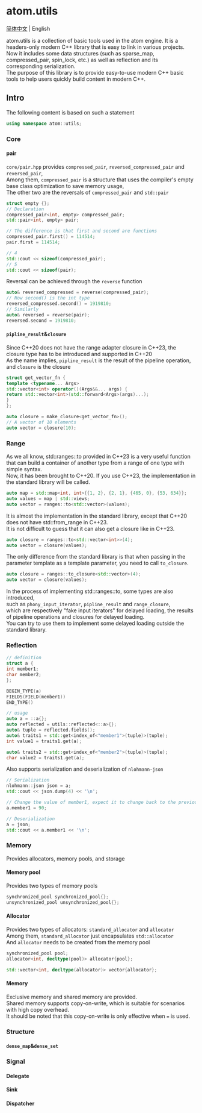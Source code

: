 # atom.utils

[简体中文](readme_zh.md) | English

atom.utils is a collection of basic tools used in the atom engine. It is a headers-only modern C++ library that is easy to link in various projects. Now it includes some data structures (such as sparse_map, compressed_pair, spin_lock, etc.) as well as reflection and its corresponding serialization.  
The purpose of this library is to provide easy-to-use modern C++ basic tools to help users quickly build content in modern C++.  

## Intro

The following content is based on such a statement

```c++
using namespace atom::utils;
```

### Core

#### pair

`core/pair.hpp` provides `compressed_pair`, `reversed_compressed_pair` and `reversed_pair`,  
Among them, `compressed_pair` is a structure that uses the compiler's empty base class optimization to save memory usage,  
The other two are the reversals of `compressed_pair` and `std::pair`  

```c++
struct empty {};
// Declaration
compressed_pair<int, empty> compressed_pair;
std::pair<int, empty> pair;

// The difference is that first and second are functions
compressed_pair.first() = 114514;
pair.first = 114514;

// 4
std::cout << sizeof(compressed_pair);
// 5
std::cout << sizeof(pair);
```

Reversal can be achieved through the `reverse` function  

```c++
auto& reversed_compressed = reverse(compressed_pair);
// Now second() is the int type
reversed_compressed.second() = 1919810;
// Similarly
auto& reversed = reverse(pair);
reversed.second = 1919810;
```

#### `pipline_result`&`closure`

Since C++20 does not have the range adapter closure in C++23, the closure type has to be introduced and supported in C++20  
As the name implies, `pipline_result` is the result of the pipeline operation, and `closure` is the closure  

```c++
struct get_vector_fn {
template <typename... Args>
std::vector<int> operator()(Args&&... args) {
return std::vector<int>(std::forward<Args>(args)...);
}
};

auto closure = make_closure<get_vector_fn>();
// A vector of 10 elements
auto vector = closure(10);
```

### Range

As we all know, std::ranges::to provided in C++23 is a very useful function that can build a container of another type from a range of one type with simple syntax.  
Now, it has been brought to C++20. If you use C++23, the implementation in the standard library will be called.  

```c++
auto map = std::map<int, int>{{1, 2}, {2, 1}, {465, 0}, {53, 634}};
auto values ​​= map | std::views;
auto vector = ranges::to<std::vector>(values);
```

It is almost the implementation in the standard library, except that C++20 does not have std::from_range in C++23.  
It is not difficult to guess that it can also get a closure like in C++23.  

```c++
auto closure = ranges::to<std::vector<int>>(4);
auto vector = closure(values);
```

The only difference from the standard library is that when passing in the parameter template as a template parameter, you need to call `to_closure`.

```c++
auto closure = ranges::to_closure<std::vector>(4);
auto vector = closure(values);
```

In the process of implementing std::ranges::to, some types are also introduced,  
such as `phony_input_iterator`, `pipline_result` and `range_closure`,  
which are respectively "fake input iterators" for delayed loading, the results of pipeline operations and closures for delayed loading.  
You can try to use them to implement some delayed loading outside the standard library.  

### Reflection

```c++
// definition
struct a {
int member1;
char member2;
};

BEGIN_TYPE(a)
FIELDS(FIELD(member1))
END_TYPE()

// usage
auto a = ::a{};
auto reflected = utils::reflected<::a>{};
auto& tuple = reflected.fields();
auto& traits1 = std::get<index_of<"member1">(tuple)>(tuple);
int value1 = traits1.get(a);

auto& traits2 = std::get<index_of<"member2">(tuple)>(tuple);
char value2 = traits1.get(a);
```

Also supports serialization and deserialization of `nlohmann-json`  

```c++
// Serialization
nlohmann::json json = a;
std::cout << json.dump(4) << '\n';

// Change the value of member1, expect it to change back to the previous value after deserialization
a.member1 = 90;

// Deserialization
a = json;
std::cout << a.member1 << '\n';
```

### Memory

Provides allocators, memory pools, and storage  

#### Memory pool

Provides two types of memory pools  

```c++
synchronized_pool synchronized_pool{};
unsynchronized_pool unsynchronized_pool{};
```

#### Allocator

Provides two types of allocators: `standard_allocator` and `allocator`  
Among them, `standard_allocator` just encapsulates `std::allocator`  
And `allocator` needs to be created from the memory pool  

```c++
synchronized_pool pool;
allocator<int, decltype(pool)> allocator{pool};

std::vector<int, decltype(allocator)> vector{allocator};
```

#### Memory

Exclusive memory and shared memory are provided.  
Shared memory supports copy-on-write, which is suitable for scenarios with high copy overhead.  
It should be noted that this copy-on-write is only effective when `=` is used.  

### Structure

#### `dense_map`&`dense_set`

### Signal

#### Delegate

#### Sink

#### Dispatcher